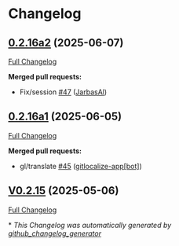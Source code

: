 # Changelog

## [0.2.16a2](https://github.com/OpenVoiceOS/ovos-skill-dictation/tree/0.2.16a2) (2025-06-07)

[Full Changelog](https://github.com/OpenVoiceOS/ovos-skill-dictation/compare/0.2.16a1...0.2.16a2)

**Merged pull requests:**

- Fix/session [\#47](https://github.com/OpenVoiceOS/ovos-skill-dictation/pull/47) ([JarbasAl](https://github.com/JarbasAl))

## [0.2.16a1](https://github.com/OpenVoiceOS/ovos-skill-dictation/tree/0.2.16a1) (2025-06-05)

[Full Changelog](https://github.com/OpenVoiceOS/ovos-skill-dictation/compare/V0.2.15...0.2.16a1)

**Merged pull requests:**

- gl/translate [\#45](https://github.com/OpenVoiceOS/ovos-skill-dictation/pull/45) ([gitlocalize-app[bot]](https://github.com/apps/gitlocalize-app))

## [V0.2.15](https://github.com/OpenVoiceOS/ovos-skill-dictation/tree/V0.2.15) (2025-05-06)

[Full Changelog](https://github.com/OpenVoiceOS/ovos-skill-dictation/compare/0.2.15...V0.2.15)



\* *This Changelog was automatically generated by [github_changelog_generator](https://github.com/github-changelog-generator/github-changelog-generator)*
